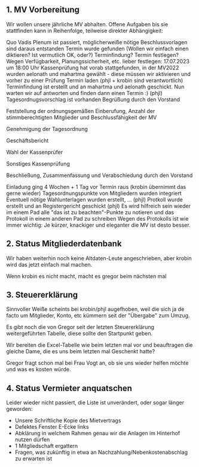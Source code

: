 
## 1. MV Vorbereitung

Wir wollen unsere jährliche MV abhalten. Offene Aufgaben bis sie stattfinden kann in Reihenfolge, teilweise direkter Abhängigkeit:

Quo Vadis Plenum ist passiert, möglicherweiße nötige Beschlussvorlagen sind daraus entstanden
Termin wurde gefunden (Wollen wir einfach einen diktieren? Ist vermutlich OK, oder?)
Terminfindung? Termin festlegen?
Wegen Verfügbarkeit, Planungssicherheit, etc. lieber festlegen:
17.07.2023 um 18:00 Uhr
Kassenprüfung hat vorab stattgefunden, in der MV2022 wurden aelonath und mahartma gewählt - diese müssen wir aktivieren und vorher zu einer Prüfung Termin laden (phjl + krobin sind verantwortlich)
​​​​​​​​​​​​​​Terminfindung ist erstellt und an mahartma und aelonath geschickt. Nun warten wir auf antworten und finden dann einen Termin :) (phjl)
Tagesordnugsvorschlag ist vorhanden
Begrüßung durch den Vorstand

Feststellung der ordnungsgemäßen Einberufung, Anzahl der stimmberechtigten Mitglieder und Beschlussfähigkeit der MV

Genehmigung der Tagesordnung

Geschäftsbericht

Wahl der Kassenprüfer

Sonstiges Kassenprüfung

Beschließung, Zusammenfassung und Verabschiedung durch den Vorstand

Einladung ging 4 Wochen + 1 Tag vor Termin raus (krobin übernimmt das gerne wieder)
Tagesordnungspunkte von Mitgliedern wurden integriert
Eventuell nötige Wahlunterlagen wurden erstellt, ... (phjl)
Protkoll wurde erstellt und an Registergericht geschickt (phjl)
Es wird hilfreich sein wieder im einem Pad alle "das ist zu beachten"-Punkte zu notieren und das Protokoll in einem anderen Pad zu schreiben
Wegen des Protokolls ist wie immer wichtig: Je kürzer, knackiger und eleganter die MV ist desto besser.


## 2. Status Mitgliederdatenbank

Wir haben weiterhin noch keine Altdaten-Leute angeschrieben, aber krobin wird das jetzt einfach mal machen. 

Wenn krobin es nicht macht, macht es gregor beim nächsten mal



## 3. Steuererklärung

Sinnvoller Weiße scheints bei krobin/phjl augefhoben, weil die sich ja de facto um Mitglieder, Konto, etc kümmern seit der "Übergabe" zum Umzug.

Es gibt noch die von Gregor seit der letzten Steuererklärung weitergeführten Tabelle, diese sollte den Startpunkt geben.

Wir bereiten die Excel-Tabelle wie beim letzten mal vor und beauftragen die gleiche Dame, die es uns beim letzten mal Geschenkt hatte?

Gregor fragt schon mal bei Frau Vogt an, ob sie uns wieder helfen möchte und was es kosten würde.



## 4. Status Vermieter anquatschen

Leider wieder nicht passiert, die Liste ist unverändert, oder sogar länger geworden:

* Unsere Schriftliche Kopie des Mietvertrags
* Defektes Fenster E-Ecke links
* Abklärung in welchem Rahmen genau wir die Anlagen im Hinterhof nutzen dürfen
* 1 Mitgliedschaft ergattern
* Fragen, was zukünftig in etwa an Nachzahlung/Nebenkostenabschlag zu erwarten ist

